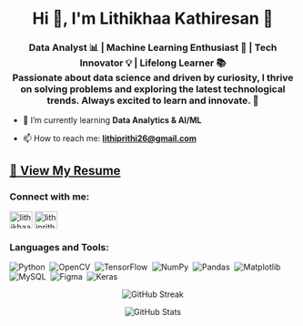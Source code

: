 
<!-- Animated Header -->
<h1 align="center">Hi 👋, I'm Lithikhaa Kathiresan <span>🌟</span></h1>

<!-- Animated Subheader -->
<h3 align="center">Data Analyst 📊 | Machine Learning Enthusiast 🤖 | Tech Innovator 💡 | Lifelong Learner 📚 <br> Passionate about data science and driven by curiosity, I thrive on solving problems and exploring the latest technological trends. Always excited to learn and innovate. 🚀</h3>

<!-- Current Learning -->
- 🌱 I’m currently learning **Data Analytics & AI/ML**

<!-- Contact Info -->
- 📫 How to reach me: **[lithiprithi26@gmail.com](mailto:lithiprithi26@gmail.com)**

<!-- Resume Link -->
## [📄 View My Resume](https://drive.google.com/file/d/1bgbEZJorJbc9c3ZF9TWGWFdTgSuw3eew/view?usp=sharing)

<h3 align="left">Connect with me:</h3>
<p align="left">
<a href="https://linkedin.com/in/lithikhaa kathiresan" target="blank"><img align="center" src="https://raw.githubusercontent.com/rahuldkjain/github-profile-readme-generator/master/src/images/icons/Social/linked-in-alt.svg" alt="lithikhaa kathiresan" height="30" width="40" /></a>
<a href="https://www.hackerrank.com/lithiprithi26" target="blank"><img align="center" src="https://raw.githubusercontent.com/rahuldkjain/github-profile-readme-generator/master/src/images/icons/Social/hackerrank.svg" alt="lithiprithi26" height="30" width="40" /></a>
</p>



<!-- Languages and Tools -->
<h3 align="left">Languages and Tools:</h3>
<p>
  <img alt="Python" src="https://img.shields.io/badge/Python-%233776AB.svg?style=for-the-badge&logo=python&logoColor=white" />&nbsp;
  <img alt="OpenCV" src="https://img.shields.io/badge/OpenCV-%23079D5E.svg?style=for-the-badge&logo=opencv&logoColor=white" />&nbsp;
  <img alt="TensorFlow" src="https://img.shields.io/badge/TensorFlow-%23FF6F00.svg?style=for-the-badge&logo=tensorflow&logoColor=white" />&nbsp;
  <img alt="NumPy" src="https://img.shields.io/badge/NumPy-%23013243.svg?style=for-the-badge&logo=numpy&logoColor=white" />&nbsp;
  <img alt="Pandas" src="https://img.shields.io/badge/Pandas-%23150458.svg?style=for-the-badge&logo=pandas&logoColor=white" />&nbsp;
  <img alt="Matplotlib" src="https://img.shields.io/badge/Matplotlib-%230C4B33.svg?style=for-the-badge&logo=matplotlib&logoColor=white" />&nbsp;
  <img alt="MySQL" src="https://img.shields.io/badge/MySQL-%234479A1.svg?style=for-the-badge&logo=mysql&logoColor=white" />&nbsp;
  <img alt="Figma" src="https://img.shields.io/badge/Figma-%23F24E1E.svg?style=for-the-badge&logo=figma&logoColor=white" />&nbsp;
  <img alt="Keras" src="https://img.shields.io/badge/Keras-%23D00000.svg?style=for-the-badge&logo=keras&logoColor=white" />
</p>

<!-- GitHub Stats -->
<p align="center">
  <img src="https://github-readme-streak-stats.herokuapp.com/?user=lithikhaa&theme=dark&background=000000" alt="GitHub Streak" />
</p>

<p align="center">
  <img src="https://github-readme-stats.vercel.app/api?username=lithikhaa&show_icons=true&theme=dark" alt="GitHub Stats" />
</p>

































